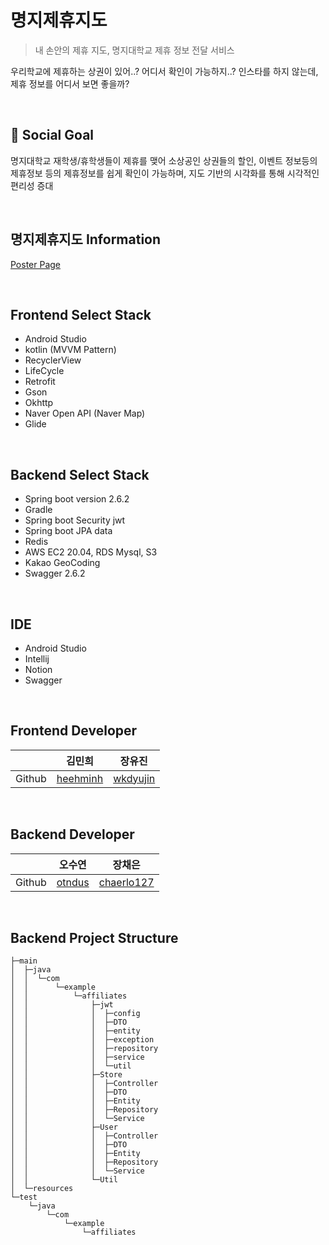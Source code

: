# 명지제휴지도

> 내 손안의 제휴 지도, 명지대학교 제휴 정보 전달 서비스


우리학교에 제휴하는 상권이 있어..? 어디서 확인이 가능하지..?
인스타를 하지 않는데, 제휴 정보를 어디서 보면 좋을까?

<br>

## 🌱 Social Goal
명지대학교 재학생/휴학생들이 제휴를 맺어 소상공인 상권들의 할인, 이벤트 정보등의 제휴정보 등의 제휴정보를 쉽게 확인이 가능하며, 지도 기반의 시각화를 통해 시각적인 편리성 증대 
 
<br>

## 명지제휴지도 Information
<A href = "https://bony-squirrel-b48.notion.site/Poster-c09ff4161f694263b0fac3c2586df64c"> Poster Page </A> 

<br>

## Frontend Select Stack
* Android Studio
* kotlin (MVVM Pattern)
* RecyclerView
* LifeCycle
* Retrofit
* Gson
* Okhttp
* Naver Open API (Naver Map)
* Glide

<br>

## Backend Select Stack
* Spring boot version 2.6.2
* Gradle 
* Spring boot Security jwt
* Spring boot JPA data
* Redis
* AWS EC2 20.04, RDS Mysql, S3
* Kakao GeoCoding
* Swagger 2.6.2

<br>

## IDE
* Android Studio
* Intellij
* Notion
* Swagger


<br>


## Frontend Developer
||김민희|장유진|
|---|---|---|
|Github|<A href = "https://github.com/heehminh"> heehminh </A>|<A href = "https://github.com/wkdyujin"> wkdyujin </A>|

<br>

## Backend Developer
||오수연|장채은|
|---|---|---|
|Github|<A href = "https://github.com/otndus"> otndus </A>|<A href = "https://github.com/chaerlo127"> chaerlo127 </A>|

<br>

## Backend Project Structure
```
├─main
│  ├─java
│  │  └─com
│  │      └─example
│  │          └─affiliates
│  │              ├─jwt
│  │              │  ├─config
│  │              │  ├─DTO
│  │              │  ├─entity
│  │              │  ├─exception
│  │              │  ├─repository
│  │              │  ├─service
│  │              │  └─util
│  │              ├─Store
│  │              │  ├─Controller
│  │              │  ├─DTO
│  │              │  ├─Entity
│  │              │  ├─Repository
│  │              │  └─Service
│  │              ├─User
│  │              │  ├─Controller
│  │              │  ├─DTO
│  │              │  ├─Entity
│  │              │  ├─Repository
│  │              │  └─Service
│  │              └─Util
│  └─resources
└─test
    └─java
        └─com
            └─example
                └─affiliates
                
```
